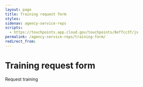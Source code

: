 ```yaml
---
layout: page
title: Training request form
styles:
sidenav: agency-service-reps
scripts:
  - https://touchpoints.app.cloud.gov/touchpoints/8effcc3f/js
permalink: /agency-service-reps/training-form/
redirect_from:
---
```


# Training request form

<!-- <div id="request-training"></div> -->

<a id="request-training" style="cursor: pointer;">Request training</a>

<!-- CONTENT END -->
